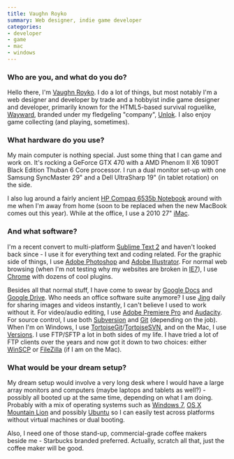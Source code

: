 ```yaml
---
title: Vaughn Royko
summary: Web designer, indie game developer
categories:
- developer
- game
- mac
- windows
---
```


### Who are you, and what do you do?

Hello there, I'm [Vaughn Royko](http://vaughnroyko.com/ "Vaughn's website."). I do a lot of things, but most notably I'm a web designer and developer by trade and a hobbyist indie game designer and developer, primarily known for the HTML5-based survival roguelike, [Wayward][], branded under my fledgeling "company", [Unlok](http://www.unlok.ca/ "Vaughn's gaming company website."). I also enjoy game collecting (and playing, sometimes).

### What hardware do you use?

My main computer is nothing special. Just some thing that I can game and work on. It's rocking a GeForce GTX 470 with a AMD Phenom II X6 1090T Black Edition Thuban 6 Core processor. I run a dual monitor set-up with one Samsung SyncMaster 29" and a Dell UltraSharp 19" (in tablet rotation) on the side. 

I also lug around a fairly ancient [HP Compaq 6535b Notebook][compaq-6535b] around with me when I'm away from home (soon to be replaced when the new MacBook comes out this year). While at the office, I use a 2010 27" [iMac][].

### And what software?

I'm a recent convert to multi-platform [Sublime Text 2][sublime-text] and haven't looked back since - I use it for everything text and coding related. For the graphic side of things, I use [Adobe Photoshop][photoshop] and [Adobe Illustrator][illustrator]. For normal web browsing (when I'm not testing why my websites are broken in [IE7][internet-explorer]), I use [Chrome][] with dozens of cool plugins.

Besides all that normal stuff, I have come to swear by [Google Docs][google-docs] and [Google Drive][google-drive]. Who needs an office software suite anymore? I use [Jing][] daily for sharing images and videos instantly, I can't believe I used to work without it. For video/audio editing, I use [Adobe Premiere Pro][premiere-pro] and [Audacity][]. For source control, I use both [Subversion][] and [Git][] (depending on the job). When I'm on Windows, I use [TortoiseGit][]/[TortoiseSVN][], and on the Mac, I use [Versions][]. I use FTP/SFTP a lot in both sides of my life. I have tried a lot of FTP clients over the years and now got it down to two choices: either [WinSCP][] or [FileZilla][] (if I am on the Mac).

### What would be your dream setup?

My dream setup would involve a very long desk where I would have a large array monitors and computers (maybe laptops and tablets as well?) - possibly all booted up at the same time, depending on what I am doing. Probably with a mix of operating systems such as [Windows 7][windows-7], [OS X Mountain Lion][macos] and possibly [Ubuntu][] so I can easily test across platforms without virtual machines or dual booting.

Also, I need one of those stand-up, commercial-grade coffee makers beside me - Starbucks branded preferred. Actually, scratch all that, just the coffee maker will be good.

[audacity]: https://sourceforge.net/projects/audacity/ "An open-source, cross-platform audio editor."
[chrome]: https://www.google.com/intl/en/chrome/browser/ "A WebKit-based browser, where each tab runs in its own thread."
[compaq-6535b]: http://www.lapspecs.com/detail/HP-Compaq+6535b "A 14.1 inch PC laptop."
[filezilla]: https://filezilla-project.org/ "Open-source FTP software."
[git]: https://git-scm.com/ "A version control system."
[google-docs]: https://en.wikipedia.org/wiki/Google_Docs "A web-based office suite."
[google-drive]: https://drive.google.com/ "A cloud storage service."
[illustrator]: https://www.adobe.com/products/illustrator.html "A vector graphics editor."
[imac]: https://www.apple.com/imac/ "An all-in-one computer."
[internet-explorer]: https://en.wikipedia.org/wiki/Internet_Explorer "A PC web browser."
[jing]: https://www.techsmith.com/jing.html "An image sharing and annotation tool"
[macos]: https://en.wikipedia.org/wiki/MacOS "An operating system for Mac hardware."
[photoshop]: https://www.adobe.com/products/photoshop.html "A bitmap image editor."
[premiere-pro]: https://en.wikipedia.org/wiki/Adobe_Premiere_Pro "A video editing suite."
[sublime-text]: http://www.sublimetext.com/ "A coder's text editor."
[subversion]: http://subversion.tigris.org/ "A version control system."
[tortoisegit]: https://tortoisegit.org "A Git client for Windows."
[tortoisesvn]: https://tortoisesvn.net/ "A Subversion client for Windows."
[ubuntu]: https://www.ubuntu.com/ "A Unix distribution."
[versions]: https://versionsapp.com/ "A Subversion client for the Mac."
[wayward]: http://www.unlok.ca/wayward/ "An HTML5 browser game."
[windows-7]: https://en.wikipedia.org/wiki/Windows_7 "An operating system."
[winscp]: https://winscp.net/eng/index.php "A free S/FTP and SCP client for Windows."
